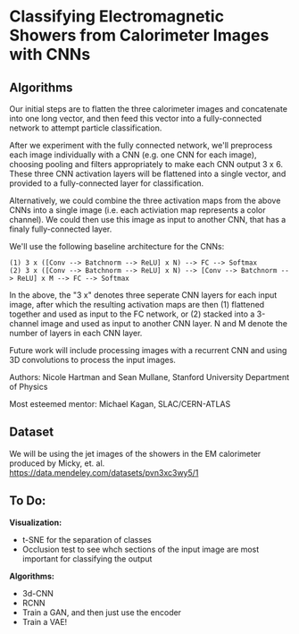 # Classifying Electromagnetic Showers from Calorimeter Images with CNNs

## Algorithms

Our initial steps are to flatten the three calorimeter images and concatenate into one long vector, and then feed this vector into a fully-connected network to attempt particle classification. 

After we experiment with the fully connected network, we'll preprocess each image individually with a CNN (e.g. one CNN for each image), choosing pooling and filters appropriately to make each CNN output 3 x 6. These three CNN activation layers will be flattened into a single vector, and provided to a fully-connected layer for classification. 

Alternatively, we could combine the three activation maps from the above CNNs into a single image (i.e. each activiation map represents a color channel). We could then use this image as input to another CNN, that has a finaly fully-connected layer. 

We'll use the following baseline architecture for the CNNs: 

    (1) 3 x ([Conv --> Batchnorm --> ReLU] x N) --> FC --> Softmax 
    (2) 3 x ([Conv --> Batchnorm --> ReLU] x N) --> [Conv --> Batchnorm --> ReLU] x M --> FC --> Softmax
    
In the above, the "3 x" denotes three seperate CNN layers for each input image, after which the resulting activation maps are then (1) flattened together and used as input to the FC network, or (2) stacked into a 3-channel image and used as input to another CNN layer. N and M denote the number of layers in each CNN layer. 

Future work will include processing images with a recurrent CNN and using 3D convolutions to process the input images.  

Authors: 
    Nicole Hartman and Sean Mullane, Stanford University Department of Physics

Most esteemed mentor: 
    Michael Kagan, SLAC/CERN-ATLAS 
    
## Dataset

We will be using the jet images of the showers in the EM calorimeter produced
by Micky, et. al.
https://data.mendeley.com/datasets/pvn3xc3wy5/1

## To Do:
**Visualization:**
- t-SNE for the separation of classes
- Occlusion test to see whch sections of the input image are most important for classifying the output

**Algorithms:**
- 3d-CNN
- RCNN
- Train a GAN, and then just use the encoder
- Train a VAE!
